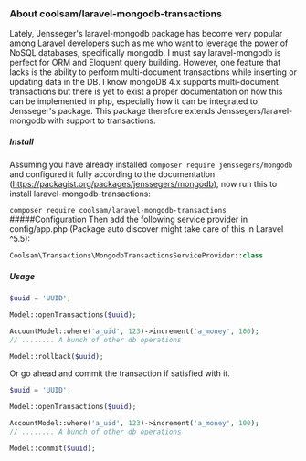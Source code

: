 ### About coolsam/laravel-mongodb-transactions

Lately, Jensseger's laravel-mongodb package has become very popular among Laravel developers such as me who want to leverage the power of NoSQL databases,
specifically mongodb. I must say laravel-mongodb is perfect for ORM and Eloquent query building. However, one feature that lacks
is the ability to perform multi-document transactions while inserting or updating data in the DB.
I know mongoDB 4.x supports multi-document transactions but there is yet to exist a proper documentation on how this can be implemented in 
php, especially how it can be integrated to Jensseger's package. This package therefore extends Jenssegers/laravel-mongodb
with support to transactions.
##### Install
Assuming you have already installed ```composer require jenssegers/mongodb``` and configured it fully according to the documentation (https://packagist.org/packages/jenssegers/mongodb), now run this to install laravel-mongodb-transactions:

```composer require coolsam/laravel-mongodb-transactions```
#####Configuration
Then add the following service provider in config/app.php (Package auto discover might take care of this in Laravel ^5.5):

```php
Coolsam\Transactions\MongodbTransactionsServiceProvider::class
```

##### Usage

```php
$uuid = 'UUID';

Model::openTransactions($uuid);

AccountModel::where('a_uid', 123)->increment('a_money', 100);
// ........ A bunch of other db operations

Model::rollback($uuid); 
```
Or go ahead and commit the transaction if satisfied with it.
```php
$uuid = 'UUID';

Model::openTransactions($uuid);

AccountModel::where('a_uid', 123)->increment('a_money', 100);
// ........ A bunch of other db operations

Model::commit($uuid); 
```
